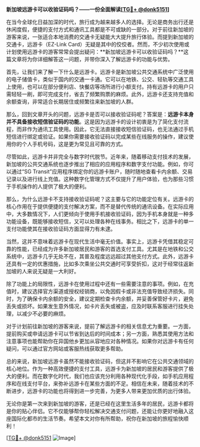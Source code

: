 **新加坡远游卡可以收验证码吗？——一份全面解读[[TG💪+ @donk5151](https://t.me/s/donk5151)]**

在当今全球化日益加深的时代，旅行成为越来越多人的选择。无论是商务出行还是休闲度假，便捷的支付方式和通讯工具都是不可或缺的一部分。对于前往新加坡的游客来说，一张适合本地消费的交通卡无疑能大大提升旅行体验。而提到新加坡的交通卡，远游卡（EZ-Link Card）无疑是其中的佼佼者。然而，不少初次使用或计划使用远游卡的游客常常会提出疑问：**新加坡远游卡可以收验证码吗？**这篇文章将为你详细解答这一问题，并带你深入了解远游卡的功能与优势。

首先，让我们来了解一下什么是远游卡。远游卡是新加坡公共交通系统中广泛使用的电子储值卡，类似于国内的交通一卡通。它可以在地铁、公交、轻轨等交通工具上使用，也可以在部分便利店、快餐店等场所进行小额支付。持有远游卡的用户只需轻轻一刷，即可完成支付，省去了频繁购票的麻烦。此外，远游卡还支持充值和余额查询，非常适合长期居住或频繁往来新加坡的人群。

那么，回到文章开头的问题，远游卡是否可以接收验证码呢？答案是：**远游卡本身并不具备接收短信验证码的功能**。这是因为远游卡的设计初衷是为了简化支付流程，而非作为通讯工具使用。因此，它无法直接接收短信验证码，也无法通过手机短信进行绑定或验证。如果你需要接收验证码以完成某些在线服务的操作，建议使用你的个人手机号码，这是更为常见且可靠的方式。

尽管如此，远游卡并非完全与数字时代脱节。近年来，随着移动支付技术的发展，新加坡的公共交通系统也逐步推出了相应的应用程序和数字支付功能。例如，你可以通过“SG Transit”应用程序绑定你的远游卡账户，随时随地查看卡内余额、交易记录以及进行线上充值。这种数字化管理方式不仅提升了用户体验，也为那些习惯于手机操作的人提供了极大的便利。

那么，为什么远游卡不支持接收验证码呢？这主要与它的功能定位有关。远游卡的核心作用在于提供便捷的支付解决方案，而不是替代传统的通讯设备。在实际应用中，大多数情况下，人们更倾向于使用手机接收验证码，因为手机本身就是一种多功能设备，既能够接收短信，又可以处理各种在线事务。相比之下，远游卡的单一支付功能使其在接收验证码方面显得力有未逮。

当然，这并不意味着远游卡在现代生活中毫无价值。事实上，远游卡凭借其稳定可靠的性能，已经成为许多新加坡居民和游客的首选支付工具。尤其是在地铁和公交系统中，远游卡几乎无处不在，其普及程度远远超过其他支付方式。此外，远游卡还具有一定的优惠措施，比如多次乘坐公共交通时可享受折扣，这对于经常往返新加坡的人来说无疑是一大利好。

除了功能上的局限性，远游卡在使用过程中还有一些需要注意的事项。例如，在充值时，建议选择官方渠道或授权经销商，以免因假卡或非法充值导致经济损失。同时，为了确保卡内余额的安全，建议定期检查卡内余额，并妥善保管好卡片，避免丢失或损坏。如果发生意外情况，如卡片丢失或被盗，应及时联系客服进行挂失处理，以减少不必要的麻烦。

对于计划前往新加坡的游客来说，提前了解远游卡的相关信息尤为重要。一方面，提前购买或申请远游卡可以节省到达后的时间成本；另一方面，熟悉其使用方法和注意事项也能帮助你在异国他乡更加从容地应对各种情况。如果你对远游卡有任何疑问，可以通过官方网站或客服热线获取更多帮助。

总的来说，新加坡远游卡虽然不能接收验证码，但这并不影响它在公共交通领域的核心地位。作为一种高效便捷的支付工具，远游卡为新加坡的居民和游客提供了极大的便利。而在数字化时代，我们也应该充分利用各种现代化手段，如手机应用程序和在线支付平台，来弥补远游卡在某些方面的不足。相信在未来，随着技术的不断进步，远游卡的功能也将得到进一步完善，为更多人带来更加优质的出行体验。

无论你是第一次来到新加坡的游客，还是已经在这里生活多年的居民，远游卡都将是你的贴心伴侣。它不仅能够帮你轻松解决交通支付问题，还能让你更好地融入这座国际化都市的生活节奏。希望本文对你有所帮助，祝你在新加坡的旅程愉快顺利！

[[TG💪+ @donk5151](https://t.me/s/donk5151) ![Image](https://i.postimg.cc/rwNCRYN7/Snipaste-2025-04-30-17-27-05.png)]